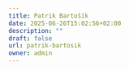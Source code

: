 ```yaml
---
title: Patrik Bartošík
date: 2025-06-26T15:02:56+02:00
description: ""
draft: false
url: patrik-bartosik
owner: admin
---
```


<!-- SECTION BREAK -->
